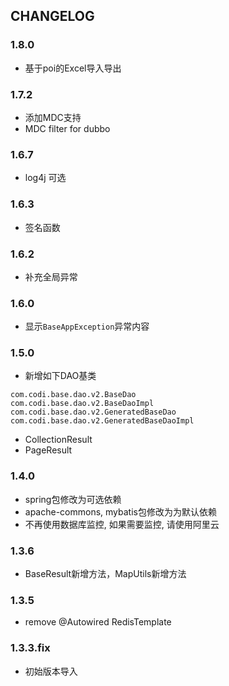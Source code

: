 ## CHANGELOG

### 1.8.0
- 基于poi的Excel导入导出

### 1.7.2
- 添加MDC支持
- MDC filter for dubbo

### 1.6.7
- log4j 可选

### 1.6.3
- 签名函数

### 1.6.2
- 补充全局异常

### 1.6.0
- 显示`BaseAppException`异常内容

### 1.5.0
- 新增如下DAO基类 
````
com.codi.base.dao.v2.BaseDao
com.codi.base.dao.v2.BaseDaoImpl
com.codi.base.dao.v2.GeneratedBaseDao
com.codi.base.dao.v2.GeneratedBaseDaoImpl
````
- CollectionResult
- PageResult

### 1.4.0
- spring包修改为可选依赖
- apache-commons, mybatis包修改为为默认依赖
- 不再使用数据库监控, 如果需要监控, 请使用阿里云

### 1.3.6
- BaseResult新增方法，MapUtils新增方法

### 1.3.5 
- remove @Autowired RedisTemplate

### 1.3.3.fix 
- 初始版本导入  
